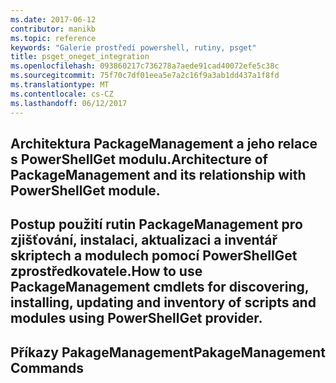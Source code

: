 ```yaml
---
ms.date: 2017-06-12
contributor: manikb
ms.topic: reference
keywords: "Galerie prostředí powershell, rutiny, psget"
title: psget_oneget_integration
ms.openlocfilehash: 093860217c736278a7aede91cad40072efe5c38c
ms.sourcegitcommit: 75f70c7df01eea5e7a2c16f9a3ab1dd437a1f8fd
ms.translationtype: MT
ms.contentlocale: cs-CZ
ms.lasthandoff: 06/12/2017
---
```

## <a name="architecture-of-packagemanagement-and-its-relationship-with-powershellget-module"></a><span data-ttu-id="dea66-103">Architektura PackageManagement a jeho relace s PowerShellGet modulu.</span><span class="sxs-lookup"><span data-stu-id="dea66-103">Architecture of PackageManagement and its relationship with PowerShellGet module.</span></span>

## <a name="how-to-use-packagemanagement-cmdlets-for-discovering-installing-updating-and-inventory-of-scripts-and-modules-using-powershellget-provider"></a><span data-ttu-id="dea66-104">Postup použití rutin PackageManagement pro zjišťování, instalaci, aktualizaci a inventář skriptech a modulech pomocí PowerShellGet zprostředkovatele.</span><span class="sxs-lookup"><span data-stu-id="dea66-104">How to use PackageManagement cmdlets for discovering, installing, updating and inventory of scripts and modules using PowerShellGet provider.</span></span>

## <a name="pakagemanagement-commands"></a><span data-ttu-id="dea66-105">Příkazy PakageManagement</span><span class="sxs-lookup"><span data-stu-id="dea66-105">PakageManagement Commands</span></span>


